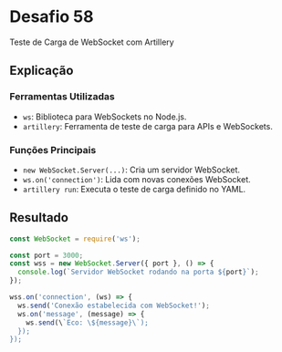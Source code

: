 # Desafio 58

Teste de Carga de WebSocket com Artillery

## Explicação

### Ferramentas Utilizadas

- `ws`: Biblioteca para WebSockets no Node.js.
- `artillery`: Ferramenta de teste de carga para APIs e WebSockets.

### Funções Principais

- `new WebSocket.Server(...)`: Cria um servidor WebSocket.
- `ws.on('connection')`: Lida com novas conexões WebSocket.
- `artillery run`: Executa o teste de carga definido no YAML.

## Resultado

```js
const WebSocket = require('ws');

const port = 3000;
const wss = new WebSocket.Server({ port }, () => {
  console.log(`Servidor WebSocket rodando na porta ${port}`);
});

wss.on('connection', (ws) => {
  ws.send('Conexão estabelecida com WebSocket!');
  ws.on('message', (message) => {
    ws.send(\`Eco: \${message}\`);
  });
});
```